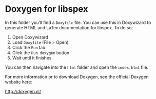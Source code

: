 # Doxygen for libspex

In this folder you'll find a `Doxyfile` file. You can use this in Doxywizard to generate HTML and LaTex documentation for libspex. To do so:

1. Open Doxywizard 
1. Load `Doxyfile` (File > Open)
1. Click the `Run` tab
1. Click the `Run doxygen` button
1. Wait until it finishes

You can then navigate into the `html` folder and open the `index.html` file.

For more information or to download Doxygen, see the official Doxygen website here:

http://doxygen.nl/

